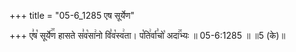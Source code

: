 +++
title = "05-6_1285 एष सूर्येण"

+++
ए꣣ष꣡ सूर्ये꣢꣯ण हासते स꣣व꣡सा꣢नो वि꣣व꣡स्व꣢ता। प꣡ति꣢र्वा꣣चो꣡ अदा꣢꣯भ्यः ॥ 05-6:1285 ॥ ॥5 (के)॥
